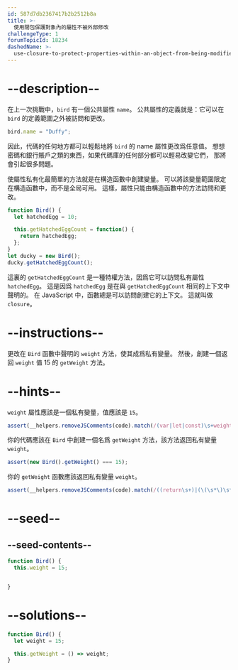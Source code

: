 ```yaml
---
id: 587d7db2367417b2b2512b8a
title: >-
  使用閉包保護對象內的屬性不被外部修改
challengeType: 1
forumTopicId: 18234
dashedName: >-
  use-closure-to-protect-properties-within-an-object-from-being-modified-externally
---
```


# --description--

在上一次挑戰中，`bird` 有一個公共屬性 `name`。 公共屬性的定義就是：它可以在 `bird` 的定義範圍之外被訪問和更改。

```js
bird.name = "Duffy";
```

因此，代碼的任何地方都可以輕鬆地將 `bird` 的 name 屬性更改爲任意值。 想想密碼和銀行賬戶之類的東西，如果代碼庫的任何部分都可以輕易改變它們， 那將會引起很多問題。

使屬性私有化最簡單的方法就是在構造函數中創建變量。 可以將該變量範圍限定在構造函數中，而不是全局可用。 這樣，屬性只能由構造函數中的方法訪問和更改。

```js
function Bird() {
  let hatchedEgg = 10;

  this.getHatchedEggCount = function() { 
    return hatchedEgg;
  };
}
let ducky = new Bird();
ducky.getHatchedEggCount();
```

這裏的 `getHatchedEggCount` 是一種特權方法，因爲它可以訪問私有屬性 `hatchedEgg`。 這是因爲 `hatchedEgg` 是在與 `getHatchedEggCount` 相同的上下文中聲明的。 在 JavaScript 中，函數總是可以訪問創建它的上下文。 這就叫做 `closure`。

# --instructions--

更改在 `Bird` 函數中聲明的 `weight` 方法，使其成爲私有變量。 然後，創建一個返回 `weight` 值 15 的 `getWeight` 方法。

# --hints--

`weight` 屬性應該是一個私有變量，值應該是 `15`。

```js
assert(__helpers.removeJSComments(code).match(/(var|let|const)\s+weight\s*\=\s*15\;?/g));
```

你的代碼應該在 `Bird` 中創建一個名爲 `getWeight` 方法，該方法返回私有變量 `weight`。

```js
assert(new Bird().getWeight() === 15);
```

你的 `getWeight` 函數應該返回私有變量 `weight`。

```js
assert(__helpers.removeJSComments(code).match(/((return\s+)|(\(\s*\)\s*\=\>\s*))weight\;?/g));
```

# --seed--

## --seed-contents--

```js
function Bird() {
  this.weight = 15;


}
```

# --solutions--

```js
function Bird() {
  let weight = 15;

  this.getWeight = () => weight;
}
```
